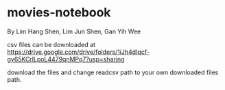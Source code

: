 # movies-notebook

By Lim Hang Shen, Lim Jun Shen, Gan Yih Wee

csv files can be downloaded at https://drive.google.com/drive/folders/1iJh4dIqcf-gy65KCrlLpoL4479qnMPq7?usp=sharing

download the files and change readcsv path to your own downloaded files path.
